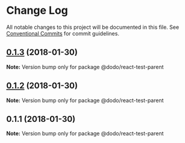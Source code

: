 # Change Log

All notable changes to this project will be documented in this file.
See [Conventional Commits](https://conventionalcommits.org) for commit guidelines.

<a name="0.1.3"></a>
## [0.1.3](https://bitbucket.isobaraustralia.com/scm/~adrian.bonnici/dodo-packages-monorepo/compare/@dodo/react-test-parent@0.1.2...@dodo/react-test-parent@0.1.3) (2018-01-30)




**Note:** Version bump only for package @dodo/react-test-parent

<a name="0.1.2"></a>
## [0.1.2](https://bitbucket.isobaraustralia.com/scm/~adrian.bonnici/dodo-packages-monorepo/compare/@dodo/react-test-parent@0.1.1...@dodo/react-test-parent@0.1.2) (2018-01-30)




**Note:** Version bump only for package @dodo/react-test-parent

<a name="0.1.1"></a>
## 0.1.1 (2018-01-30)




**Note:** Version bump only for package @dodo/react-test-parent
